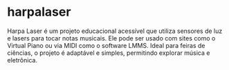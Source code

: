 # harpalaser
Harpa Laser é um projeto educacional acessível que utiliza sensores de luz e lasers para tocar notas musicais. Ele pode ser usado com sites como o Virtual Piano ou via MIDI como o software LMMS. Ideal para feiras de ciências, o projeto é adaptável e simples, permitindo explorar música e eletrônica.
